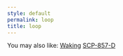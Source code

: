 ```yaml
---
style: default
permalink: loop
title: loop
---
```

You may also like:
[Waking](http://scp-wiki.net/waking)
[SCP-857-D](http://scp-wiki.net/scp-857-d)